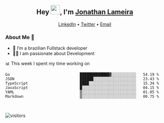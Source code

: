 <h2 align="center">Hey <img src="https://github.com/TheDudeThatCode/TheDudeThatCode/blob/master/Assets/Hi.gif" width="29">, I'm <a href="https://www.linkedin.com/in/jonathanlameira/">Jonathan Lameira</a></h2>
<p align="center">
  <a href="https://www.linkedin.com/in/jonathanlameira/">LinkedIn</a> •
  <a href="https://twitter.com/jlameira">Twitter</a> •
  <a href="mailto:jlameira@gmail.com">Email</a>
</p>

### About Me 🚀
- 🌱  I’m a brazilian Fullstack developer</br>
- 👨‍💻  I am passionate about Development</br>

<!-- ![Jonathan Lameira github stats](https://github-readme-stats.vercel.app/api?username=jlameirameli&show_icons=true&hide_border=true)&nbsp;&nbsp; -->

📊 This week I spent my time working on
<!--START_SECTION:waka-->

```text
Go                               █████████████▓░░░░░░░░░░░   54.19 %
JSON                             ██████░░░░░░░░░░░░░░░░░░░   23.43 %
TypeScript                       ████░░░░░░░░░░░░░░░░░░░░░   15.34 %
JavaScript                       █░░░░░░░░░░░░░░░░░░░░░░░░   04.15 %
YAML                             ▒░░░░░░░░░░░░░░░░░░░░░░░░   01.05 %
Markdown                         ▒░░░░░░░░░░░░░░░░░░░░░░░░   00.75 %
```

<!--END_SECTION:waka-->

<br />

![visitors](https://visitor-badge.laobi.icu/badge?page_id=jlameira.jlameira)
